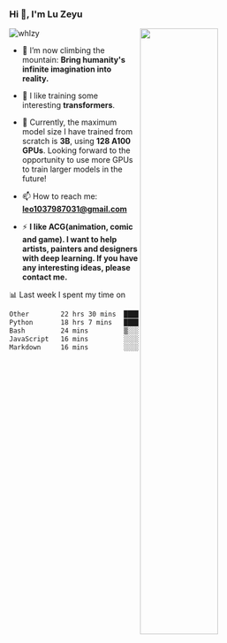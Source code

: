 ### Hi 👋, I'm Lu Zeyu

<img src="https://komarev.com/ghpvc/?username=whlzy&label=Profile%20views&color=0e75b6&style=flat" alt="whlzy" />
<img align="right" width="53%" src="https://github-readme-stats.vercel.app/api?username=whlzy&show_icons=true">

- 🔭 I’m now climbing the mountain: **Bring humanity's infinite imagination into reality.**

- 🌄 I like training some interesting **transformers**.

- 🌠 Currently, the maximum model size I have trained from scratch is **3B**, using **128 A100 GPUs**. Looking forward to the opportunity to use more GPUs to train larger models in the future!

- 📫 How to reach me: **leo1037987031@gmail.com**

- ⚡ **I like ACG(animation, comic and game). I want to help artists, painters and designers with deep learning. If you have any interesting ideas, please contact me.**

📊 Last week I spent my time on

<!--START_SECTION:waka-->

```txt
Other        22 hrs 30 mins  █████████████▒░░░░░░░░░░░   53.01 %
Python       18 hrs 7 mins   ██████████▓░░░░░░░░░░░░░░   42.68 %
Bash         24 mins         ▒░░░░░░░░░░░░░░░░░░░░░░░░   00.95 %
JavaScript   16 mins         ░░░░░░░░░░░░░░░░░░░░░░░░░   00.65 %
Markdown     16 mins         ░░░░░░░░░░░░░░░░░░░░░░░░░   00.63 %
```

<!--END_SECTION:waka-->

